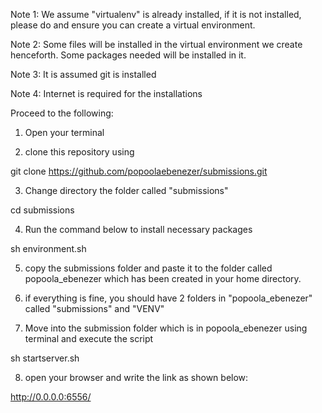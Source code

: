 Note 1: We assume "virtualenv" is already installed, if it is not installed, please do and ensure you can create a virtual environment.

Note 2: Some files will be installed in the virtual environment we create henceforth. Some packages needed will be installed in it.

Note 3: It is assumed git is installed

Note 4: Internet is required for the installations

Proceed to the following:

1. Open your terminal

2. clone this repository using

  git clone https://github.com/popoolaebenezer/submissions.git

3. Change directory the folder called "submissions"

cd submissions

4. Run the command below to install necessary packages

  sh environment.sh
  
5. copy the submissions folder and paste it to the folder called popoola_ebenezer which has been created in your home directory.

6. if everything is fine, you should have 2 folders in "popoola_ebenezer" called "submissions" and "VENV"

7. Move into the submission folder which is in popoola_ebenezer using terminal and execute the script

  sh startserver.sh

8. open your browser and write the link as shown below:

  http://0.0.0.0:6556/
